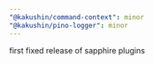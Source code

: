 ```yaml
---
"@kakushin/command-context": minor
"@kakushin/pino-logger": minor
---
```


first fixed release of sapphire plugins
